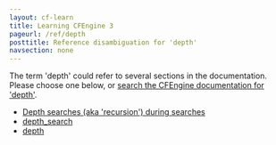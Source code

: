 ```yaml
---
layout: cf-learn
title: Learning CFEngine 3
pageurl: /ref/depth
posttitle: Reference disambiguation for 'depth'
navsection: none
---
```


The term 'depth' could refer to several sections in the documentation. Please choose one below, or
[search the CFEngine documentation for 'depth'](http://docs.cfengine.com/latest/search.html?q=depth).

- [Depth searches (aka 'recursion') during searches](http://docs.cfengine.com/latest/reference-promise-types-files.html#depth-searches-aka-recursion-during-searches)
- [depth_search](http://docs.cfengine.com/latest/reference-promise-types-files.html#depth_search)
- [depth](http://docs.cfengine.com/latest/reference-promise-types-files.html#depth)
